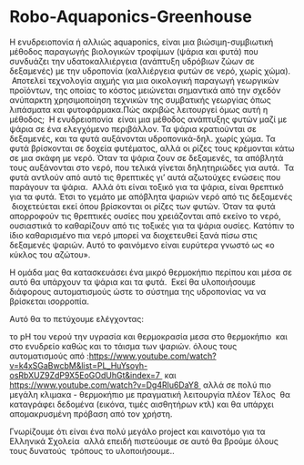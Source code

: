 # Robo-Aquaponics-Greenhouse

Η ενυδρειοπονία ή αλλιώς aquaponics, είναι μια βιώσιμη-συμβιωτική μέθοδος παραγωγής βιολογικών τροφίμων (ψάρια και φυτά) που συνδυάζει την υδατοκαλλιέργεια (ανάπτυξη υδρόβιων ζώων σε δεξαμενές) με την υδροπονία (καλλιέργεια φυτών σε νερό, χωρίς χώμα).  Αποτελεί τεχνολογία αιχμής για μια οικολογική παραγωγή γεωργικών προϊόντων, της οποίας το κόστος μειώνεται σημαντικά από την σχεδόν ανύπαρκτη χρησιμοποίηση τεχνικών της συμβατικής γεωργίας όπως λιπάσματα και φυτοφάρμακα.Πώς ακριβώς λειτουργεί όμως αυτή η μέθοδος;  H ενυδρειοπονία  είναι μια μέθοδος ανάπτυξης φυτών μαζί με ψάρια σε ένα ελεγχόμενο περιβάλλον. Τα ψάρια κρατιούνται σε δεξαμενές, και τα φυτά αυξάνονται υδροπονικά-δηλ. χωρίς χώμα. Τα φυτά βρίσκονται σε δοχεία φυτέματος, αλλά οι ρίζες τους κρέμονται κάτω σε μια σκάφη με νερό. Όταν τα ψάρια ζουν σε δεξαμενές, τα απόβλητά τους αυξάνονται στο νερό, που τελικά γίνεται δηλητηριώδες για αυτά.  Τα φυτά αντλούν από αυτό τις θρεπτικές γι’ αυτά αζωτούχες ενώσεις που παράγουν τα ψάρια.  Αλλά ότι είναι τοξικό για τα ψάρια, είναι θρεπτικό για τα φυτά. Έτσι το γεμάτο με απόβλητα ψαριών νερό από τις δεξαμενές  διοχετεύεται εκεί όπου βρίσκονται οι ρίζες των φυτών. Όταν τα φυτά απορροφούν τις θρεπτικές ουσίες που χρειάζονται από εκείνο το νερό, ουσιαστικά το καθαρίζουν από τις τοξικές για τα ψάρια ουσίες. Κατόπιν το ίδιο καθαρισμένο πια νερό μπορεί να διοχετευθεί ξανά πίσω στις δεξαμενές ψαριών. Αυτό το φαινόμενο είναι ευρύτερα γνωστό ως «ο κύκλος του αζώτου».



Η ομάδα μας θα κατασκευάσει ένα  μικρό θερμοκήπιο περίπου και μέσα σε αυτό θα υπάρχουν τα ψάρια και τα φυτά.  Εκεί θα υλοποιήσουμε διάφορους αυτοματισμούς ώστε το σύστημα της υδροπονίας να να βρίσκεται ισορροπία.

Αυτό θα το πετύχουμε ελέγχοντας:

το pH του νερού
την υγρασία και θερμοκρασία μεσα στο θερμοκήπιο  και στο ενυδρείο
καθώς και το τάισμα των ψαριών.
όλους τους αυτοματισμούς από :https://www.youtube.com/watch?v=k4xSGaBwcbM&list=PL_HuYsoyh-osRbXUZ9ZdP9X5EoGOdUhGt&index=7  και https://www.youtube.com/watch?v=Dg4Rlu6DaY8  αλλά σε πολύ πιο μεγάλη κλιμακα - θερμοκήπιο με πραγματική λειτουργία πλέον
Τέλος  θα καταγράφει δεδομένα (εικόνα, τιμές αισθητήρων κτλ) και θα υπάρχει απομακρυσμένη πρόβαση από τον χρήστη.

Γνωρίζουμε ότι είναι ένα πολύ μεγάλο project και καινοτόμο για τα Ελληνικά Σχολεία  αλλά επειδή πιστεύουμε σε αυτό θα βρούμε όλους τους δυνατούς  τρόπους το υλοποιήσουμε..


